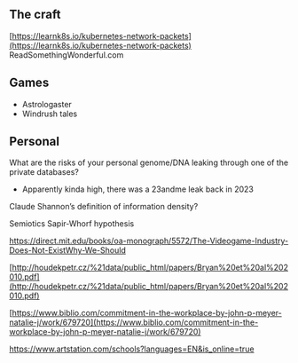 ## The craft
[https://learnk8s.io/kubernetes-network-packets](https://learnk8s.io/kubernetes-network-packets)
ReadSomethingWonderful.com 

## Games
* Astrologaster
* Windrush tales

## Personal

What are the risks of your personal genome/DNA leaking through one of the private databases?
* Apparently kinda high, there was a 23andme leak back in 2023

Claude Shannon’s definition of information density?

Semiotics
Sapir-Whorf hypothesis

https://direct.mit.edu/books/oa-monograph/5572/The-Videogame-Industry-Does-Not-ExistWhy-We-Should

[http://houdekpetr.cz/%21data/public_html/papers/Bryan%20et%20al%202010.pdf](http://houdekpetr.cz/%21data/public_html/papers/Bryan%20et%20al%202010.pdf)

[https://www.biblio.com/commitment-in-the-workplace-by-john-p-meyer-natalie-j/work/679720](https://www.biblio.com/commitment-in-the-workplace-by-john-p-meyer-natalie-j/work/679720)

https://www.artstation.com/schools?languages=EN&is_online=true